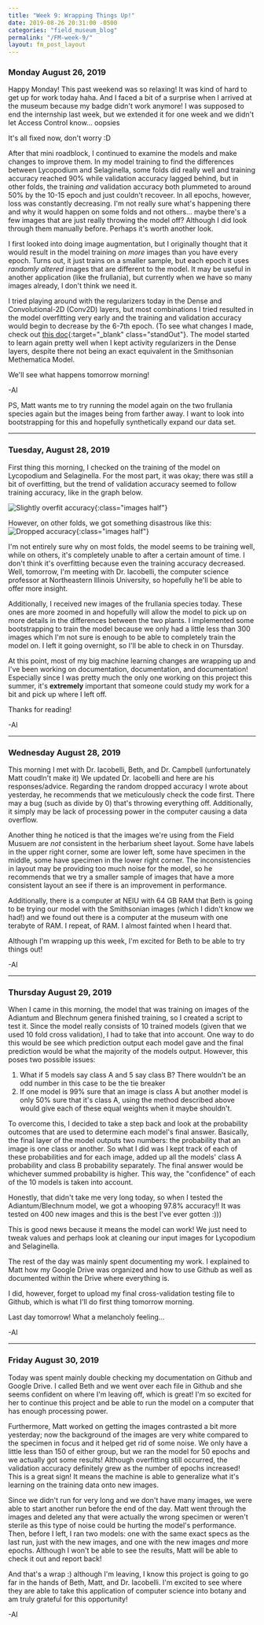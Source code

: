 ```yaml
---
title: "Week 9: Wrapping Things Up!"
date: 2019-08-26 20:31:00 -0500
categories: "field_museum_blog"
permalink: "/FM-week-9/"
layout: fm_post_layout
---
```


### Monday August 26, 2019

Happy Monday! This past weekend was so relaxing! It was kind of hard to get up for work today haha. And I faced a bit of a surprise when I arrived at the museum because my badge didn't work anymore! I was supposed to end the internship last week, but we extended it for one week and we didn't let Access Control know... oopsies

It's all fixed now, don't worry :D

After that mini roadblock, I continued to examine the models and make changes to improve them. In my model training to find the differences between Lycopodium and Selaginella, some folds did really well and training accuracy reached 90% while validation accuracy lagged behind, but in other folds, the training *and* validation accuracy both plummeted to around 50% by the 10-15 epoch and just couldn't recoveer. In all epochs, however, loss was constantly decreasing. I'm not really sure what's happening there and why it would happen on some folds and not others... maybe there's a few images that are just really throwing the model off? Although I did look through them manually before. Perhaps it's worth another look.

I first looked into doing image augmentation, but I originally thought that it would result in the model training on *more* images than you have every epoch. Turns out, it just trains on a smaller sample, but each epoch it uses *randomly altered* images that are different to the model. It may be useful in another application (like the frullania), but currently when we have so many images already, I don't think we need it. 

I tried playing around with the regularizers today in the Dense and Convolutional-2D (Conv2D) layers, but most combinations I tried resulted in the model overfitting very early and the training and validation accuracy would begin to decrease by the 6-7th epoch. (To see what changes I made, check out [this doc](https://docs.google.com/spreadsheets/d/15972K_rdv3zpnvnV--wSaTpiK0jnVDkBzhUWjre5BLg/edit?usp=sharing"){:target="_blank" class="standOut"}. The model started to learn again pretty well when I kept activity regularizers in the Dense layers, despite there not being an exact equivalent in the Smithsonian Methematica Model.

We'll see what happens tomorrow morning!

-Al

PS, Matt wants me to try running the model again on the two frullania species again but the images being from farther away. I want to look into bootstrapping for this and hopefully synthetically expand our data set.

---

### Tuesday, August 28, 2019

First thing this morning, I checked on the training of the model on Lycopodium and Selaginella. For the most part, it was okay; there was still a bit of overfitting, but the trend of validation accuracy seemed to follow training accuracy, like in the graph below.

![Slightly overfit accuracy]({{site.baseurl}}/assets/images/blog/fm/val_accuracy_1.png){:class="images half"}

However, on other folds, we got something disastrous like this:
![Dropped accuracy]({{site.baseurl}}/assets/images/blog/fm/val_accuracy_8.png){:class="images half"}

I'm not entirely sure why on most folds, the model seems to be training well, while on others, it's completely unable to after a certain amount of time. I don't think it's overfitting because even the training accuracy decreased. Well, tomorrow, I'm meeting with Dr. Iacobelli, the computer science professor at Northeastern Illinois University, so hopefully he'll be able to offer more insight.

Additionally, I received new images of the frullania species today. These ones are more zoomed in and hopefully will allow the model to pick up on more details in the differences between the two plants. I implemented some bootstrapping to train the model because we only had a little less than 300 images which I'm not sure is enough to be able to completely train the model on. I left it going overnight, so I'll be able to check in on Thursday.

At this point, most of my big machine learning changes are wrapping up and I've been working on documentation, documentation, and documentation! Especially since I was pretty much the only one working on this project this summer, it's **extremely** important that someone could study my work for a bit and pick up where I left off.

Thanks for reading!

-Al

---

### Wednesday August 28, 2019

This morning I met with Dr. Iacobelli, Beth, and Dr. Campbell (unfortunately Matt coudln't make it) We updated Dr. Iacobelli and here are his responses/advice. Regarding the random dropped accuracy I wrote about yesterday, he recommends that we meticulously check the code first. There may a bug (such as divide by 0) that's throwing everything off. Additionally, it simply may be lack of processing power in the computer causing a data overflow. 

Another thing he noticed is that the images we're using from the Field Musuem are *not* consistent in the herbarium sheet layout. Some have labels in the upper right corner, some are lower left, some have specimen in the middle, some have specimen in the lower right corner. The inconsistencies in layout may be providing too much noise for the model, so he recommends that we try a smaller sample of images that have a more consistent layout an see if there is an improvement in performance.

Additionally, there is a computer at NEIU with 64 GB RAM that Beth is going to be trying our model with the Smithsonian images (which I didn't know we had!) and we found out there is a computer at the museum with <span class="standOut"> one terabyte of RAM. I repeat, of RAM. </span> I almost fainted when I heard that.

Although I'm wrapping up this week, I'm excited for Beth to be able to try things out!

-Al

---

### Thursday August 29, 2019

When I came in this morning, the model that was training on images of the Adiantum and Blechnum genera finished training, so I created a script to test it. Since the model really consists of 10 trained models (given that we used 10 fold cross validation), I had to take that into account. One way to do this would be see which prediction output each model gave and the final prediction would be what the majority of the models output. However, this poses two possible issues:

1. What if 5 models say class A and 5 say class B? There wouldn't be an odd number in this case to be the tie breaker
2. If one model is 99% sure that an image is class A but another model is only 50% sure that it's class A, using the method described above would give each of these equal weights when it maybe shouldn't.

To overcome this, I decided to take a step back and look at the probability outcomes that are used to determine each model's final answer. Basically, the final layer of the model outputs two numbers: the probability that an image is one class or another. So what I did was I kept track of each of these probabilities and for each image, added up all the models' class A probability and class B probability separately. The final answer would be whichever summed probability is higher. This way, the "confidence" of each of the 10 models is taken into account. 

Honestly, that didn't take me very long today, so when I tested the Adiantum/Blechnum model, we got a whooping <span class="standOut">97.8% accuracy!!</span> It was tested on 400 new images and this is the best I've ever gotten :))) 

This is good news because it means the model can work! We just need to tweak values and perhaps look at cleaning our input images for Lycopodium and Selaginella.

The rest of the day was mainly spent documenting my work. I explained to Matt how my Google Drive was organized and how to use Github as well as documented within the Drive where everything is.

I did, however, forget to upload my final cross-validation testing file to Github, which is what I'll do first thing tomorrow morning.

Last day tomorrow! What a melancholy feeling...

-Al

---

### Friday August 30, 2019

Today was spent mainly double checking my documentation on Github and Google Drive. I called Beth and we went over each file in Github and she seems confident on where I'm leaving off, which is great! I'm so excited for her to continue this project and be able to run the model on a computer that has enough processing power.

Furthermore, Matt worked on getting the images contrasted a bit more yesterday; now the background of the images are very white compared to the specimen in focus and it helped get rid of some noise. We only have a little less than 150 of either group, but we ran the model for 50 epochs and we actually got some results! Although overfitting still occurred, the validation accuracy definitely grew as the number of epochs increased! This is a great sign! It means the machine is able to generalize what it's learning on the training data onto new images.

Since we didn't run for very long and we don't have many images, we were able to start another run before the end of the day. Matt went through the images and deleted any that were actually the wrong specimen or weren't sterile as this type of noise could be hurting the model's performance. Then, before I left, I ran two models: one with the same exact specs as the last run, just with the new images, and one with the new images *and* more epochs. Although I won't be able to see the results, Matt will be able to check it out and report back!

And that's a wrap :) although I'm leaving, I know this project is going to go far in the hands of Beth, Matt, and Dr. Iacobelli. I'm excited to see where they are able to take this application of computer science into botany and am truly grateful for this opportunity!

-Al